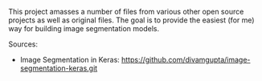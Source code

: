 This project amasses a number of files from various other open source
projects as well as original files. The goal is to provide the easiest
(for me) way for building image segmentation models.

Sources:
* Image Segmentation in Keras: https://github.com/divamgupta/image-segmentation-keras.git
